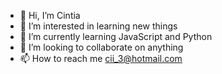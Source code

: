 - 👋 Hi, I’m Cintia
- 👀 I’m interested in learning new things
- 🌱 I’m currently learning JavaScript and Python
- 💞️ I’m looking to collaborate on anything
- 📫 How to reach me cii_3@hotmail.com

<!---
ciisiq/ciisiq is a ✨ special ✨ repository because its `README.md` (this file) appears on your GitHub profile.
You can click the Preview link to take a look at your changes.
--->

